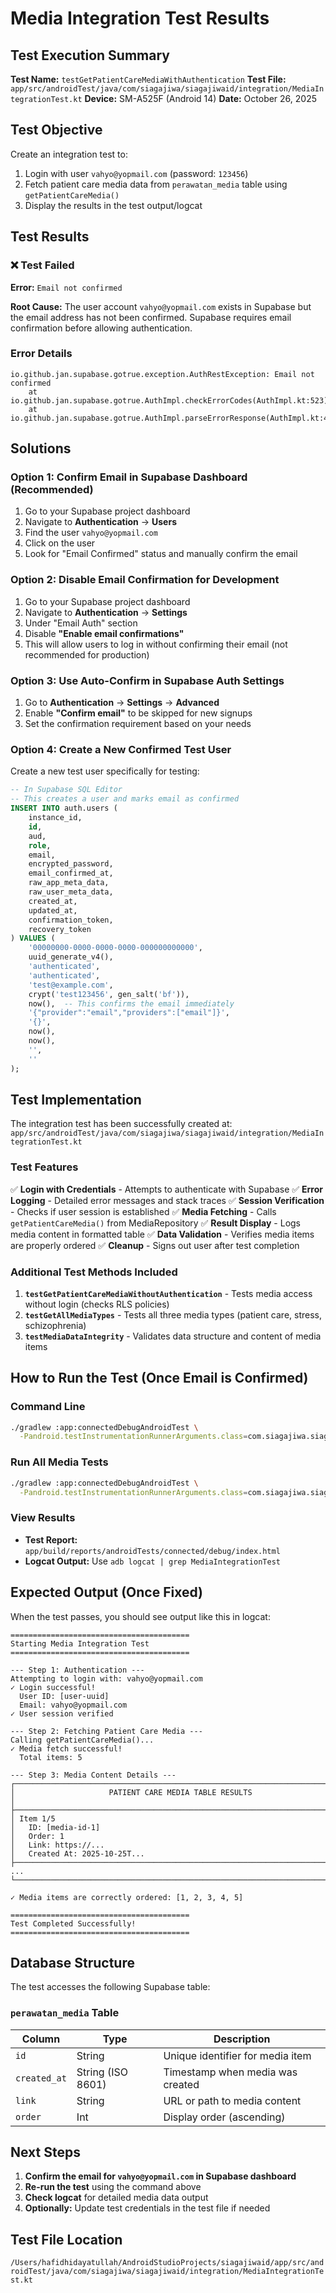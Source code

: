 # Media Integration Test Results

## Test Execution Summary

**Test Name:** `testGetPatientCareMediaWithAuthentication`
**Test File:** `app/src/androidTest/java/com/siagajiwa/siagajiwaid/integration/MediaIntegrationTest.kt`
**Device:** SM-A525F (Android 14)
**Date:** October 26, 2025

## Test Objective

Create an integration test to:
1. Login with user `vahyo@yopmail.com` (password: `123456`)
2. Fetch patient care media data from `perawatan_media` table using `getPatientCareMedia()`
3. Display the results in the test output/logcat

## Test Results

### ❌ Test Failed

**Error:** `Email not confirmed`

**Root Cause:**
The user account `vahyo@yopmail.com` exists in Supabase but the email address has not been confirmed. Supabase requires email confirmation before allowing authentication.

### Error Details

```
io.github.jan.supabase.gotrue.exception.AuthRestException: Email not confirmed
	at io.github.jan.supabase.gotrue.AuthImpl.checkErrorCodes(AuthImpl.kt:523)
	at io.github.jan.supabase.gotrue.AuthImpl.parseErrorResponse(AuthImpl.kt:491)
```

## Solutions

### Option 1: Confirm Email in Supabase Dashboard (Recommended)

1. Go to your Supabase project dashboard
2. Navigate to **Authentication** → **Users**
3. Find the user `vahyo@yopmail.com`
4. Click on the user
5. Look for "Email Confirmed" status and manually confirm the email

### Option 2: Disable Email Confirmation for Development

1. Go to your Supabase project dashboard
2. Navigate to **Authentication** → **Settings**
3. Under "Email Auth" section
4. Disable **"Enable email confirmations"**
5. This will allow users to log in without confirming their email (not recommended for production)

### Option 3: Use Auto-Confirm in Supabase Auth Settings

1. Go to **Authentication** → **Settings** → **Advanced**
2. Enable **"Confirm email"** to be skipped for new signups
3. Set the confirmation requirement based on your needs

### Option 4: Create a New Confirmed Test User

Create a new test user specifically for testing:

```sql
-- In Supabase SQL Editor
-- This creates a user and marks email as confirmed
INSERT INTO auth.users (
    instance_id,
    id,
    aud,
    role,
    email,
    encrypted_password,
    email_confirmed_at,
    raw_app_meta_data,
    raw_user_meta_data,
    created_at,
    updated_at,
    confirmation_token,
    recovery_token
) VALUES (
    '00000000-0000-0000-0000-000000000000',
    uuid_generate_v4(),
    'authenticated',
    'authenticated',
    'test@example.com',
    crypt('test123456', gen_salt('bf')),
    now(),  -- This confirms the email immediately
    '{"provider":"email","providers":["email"]}',
    '{}',
    now(),
    now(),
    '',
    ''
);
```

## Test Implementation

The integration test has been successfully created at:
`app/src/androidTest/java/com/siagajiwa/siagajiwaid/integration/MediaIntegrationTest.kt`

### Test Features

✅ **Login with Credentials** - Attempts to authenticate with Supabase
✅ **Error Logging** - Detailed error messages and stack traces
✅ **Session Verification** - Checks if user session is established
✅ **Media Fetching** - Calls `getPatientCareMedia()` from MediaRepository
✅ **Result Display** - Logs media content in formatted table
✅ **Data Validation** - Verifies media items are properly ordered
✅ **Cleanup** - Signs out user after test completion

### Additional Test Methods Included

1. **`testGetPatientCareMediaWithoutAuthentication`** - Tests media access without login (checks RLS policies)
2. **`testGetAllMediaTypes`** - Tests all three media types (patient care, stress, schizophrenia)
3. **`testMediaDataIntegrity`** - Validates data structure and content of media items

## How to Run the Test (Once Email is Confirmed)

### Command Line

```bash
./gradlew :app:connectedDebugAndroidTest \
  -Pandroid.testInstrumentationRunnerArguments.class=com.siagajiwa.siagajiwaid.integration.MediaIntegrationTest#testGetPatientCareMediaWithAuthentication
```

### Run All Media Tests

```bash
./gradlew :app:connectedDebugAndroidTest \
  -Pandroid.testInstrumentationRunnerArguments.class=com.siagajiwa.siagajiwaid.integration.MediaIntegrationTest
```

### View Results

- **Test Report:** `app/build/reports/androidTests/connected/debug/index.html`
- **Logcat Output:** Use `adb logcat | grep MediaIntegrationTest`

## Expected Output (Once Fixed)

When the test passes, you should see output like this in logcat:

```
========================================
Starting Media Integration Test
========================================

--- Step 1: Authentication ---
Attempting to login with: vahyo@yopmail.com
✓ Login successful!
  User ID: [user-uuid]
  Email: vahyo@yopmail.com
✓ User session verified

--- Step 2: Fetching Patient Care Media ---
Calling getPatientCareMedia()...
✓ Media fetch successful!
  Total items: 5

--- Step 3: Media Content Details ---
┌─────────────────────────────────────────────────────────────────────────────┐
│                     PATIENT CARE MEDIA TABLE RESULTS                        │
├─────────────────────────────────────────────────────────────────────────────┤
│ Item 1/5
│   ID: [media-id-1]
│   Order: 1
│   Link: https://...
│   Created At: 2025-10-25T...
├─────────────────────────────────────────────────────────────────────────────┤
...
└─────────────────────────────────────────────────────────────────────────────┘

✓ Media items are correctly ordered: [1, 2, 3, 4, 5]

========================================
Test Completed Successfully!
========================================
```

## Database Structure

The test accesses the following Supabase table:

### `perawatan_media` Table

| Column | Type | Description |
|--------|------|-------------|
| `id` | String | Unique identifier for media item |
| `created_at` | String (ISO 8601) | Timestamp when media was created |
| `link` | String | URL or path to media content |
| `order` | Int | Display order (ascending) |

## Next Steps

1. **Confirm the email for `vahyo@yopmail.com` in Supabase dashboard**
2. **Re-run the test** using the command above
3. **Check logcat** for detailed media data output
4. **Optionally:** Update test credentials in the test file if needed

## Test File Location

`/Users/hafidhidayatullah/AndroidStudioProjects/siagajiwaid/app/src/androidTest/java/com/siagajiwa/siagajiwaid/integration/MediaIntegrationTest.kt`
